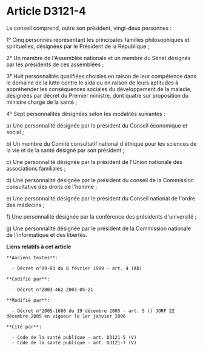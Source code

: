 # Article D3121-4

Le conseil comprend, outre son président, vingt-deux personnes :

1° Cinq personnes représentant les principales familles philosophiques et spirituelles, désignées par le Président de la
République ;

2° Un membre de l'Assemblée nationale et un membre du Sénat désignés par les présidents de ces assemblées ;

3° Huit personnalités qualifiées choisies en raison de leur compétence dans le domaine de la lutte contre le sida ou en
raison de leurs aptitudes à appréhender les conséquences sociales du développement de la maladie, désignées par décret du
Premier ministre, dont quatre sur proposition du ministre chargé de la santé ;

4° Sept personnalités désignées selon les modalités suivantes :

a) Une personnalité désignée par le président du Conseil économique et social ;

b) Un membre du Comité consultatif national d'éthique pour les sciences de la vie et de la santé désigné par son président ;

c) Une personnalité désignée par le président de l'Union nationale des associations familiales ;

d) Une personnalité désignée par le président du conseil de la Commission consultative des droits de l'homme ;

e) Une personnalité désignée par le président du Conseil national de l'ordre des médecins ;

f) Une personnalité désignée par la conférence des présidents d'université ;

g) Une personnalité désignée par le président de la Commission nationale de l'informatique et des libertés.

**Liens relatifs à cet article**

	**Anciens textes**:

	  - Décret n°89-83 du 8 février 1989 - art. 4 (Ab)

	**Codifié par**:

	  - Décret n°2003-462 2003-05-21

	**Modifié par**:

	  - Décret n°2005-1608 du 19 décembre 2005 - art. 5 () JORF 22 décembre 2005 en vigueur le 1er janvier 2006

	**Cité par**:

	  - Code de la santé publique - art. D3121-5 (V)
	  - Code de la santé publique - art. D3121-7 (V)
